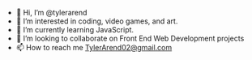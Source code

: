 - 👋 Hi, I’m @tylerarend
- 👀 I’m interested in coding, video games, and art.
- 🌱 I’m currently learning JavaScript.
- 💞️ I’m looking to collaborate on Front End Web Development projects
- 📫 How to reach me TylerArend02@gmail.com

<!---
tylerarend/tylerarend is a ✨ special ✨ repository because its `README.md` (this file) appears on your GitHub profile.
You can click the Preview link to take a look at your changes.
--->
